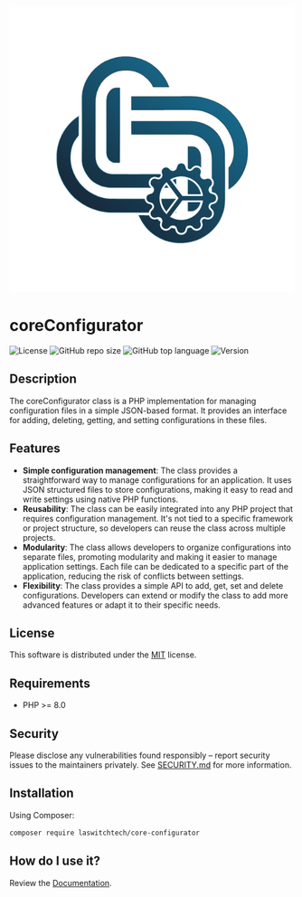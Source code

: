 ![GitHub repo logo](/dist/img/logo.png)

# coreConfigurator
![License](https://img.shields.io/github/license/LaswitchTech/coreConfigurator?style=for-the-badge)
![GitHub repo size](https://img.shields.io/github/repo-size/LaswitchTech/coreConfigurator?style=for-the-badge&logo=github)
![GitHub top language](https://img.shields.io/github/languages/top/LaswitchTech/coreConfigurator?style=for-the-badge)
![Version](https://img.shields.io/github/v/release/LaswitchTech/coreConfigurator?label=Version&style=for-the-badge)

## Description
The coreConfigurator class is a PHP implementation for managing configuration files in a simple JSON-based format. It provides an interface for adding, deleting, getting, and setting configurations in these files.

## Features
  - **Simple configuration management**: The class provides a straightforward way to manage configurations for an application. It uses JSON structured files to store configurations, making it easy to read and write settings using native PHP functions.
  - **Reusability**: The class can be easily integrated into any PHP project that requires configuration management. It's not tied to a specific framework or project structure, so developers can reuse the class across multiple projects.
  - **Modularity**: The class allows developers to organize configurations into separate files, promoting modularity and making it easier to manage application settings. Each file can be dedicated to a specific part of the application, reducing the risk of conflicts between settings.
  - **Flexibility**: The class provides a simple API to add, get, set and delete configurations. Developers can extend or modify the class to add more advanced features or adapt it to their specific needs.

## License
This software is distributed under the [MIT](LICENSE) license.

## Requirements
* PHP >= 8.0

## Security
Please disclose any vulnerabilities found responsibly – report security issues to the maintainers privately. See [SECURITY.md](SECURITY.md) for more information.

## Installation
Using Composer:
```sh
composer require laswitchtech/core-configurator
```

## How do I use it?
Review the [Documentation](docs/).
